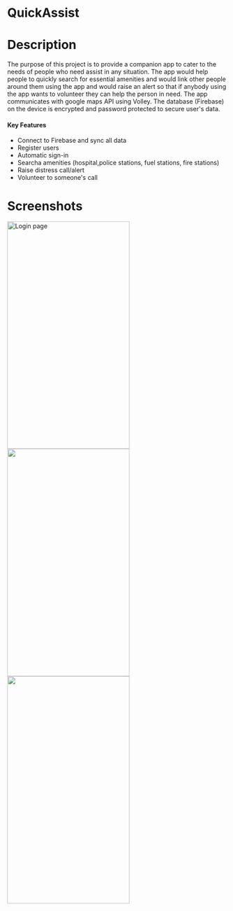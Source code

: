 # QuickAssist
# Description
The purpose of this project is to provide a companion app to cater to the needs of people who need assist in any situation.
The app would help people to quickly search for essential amenities and would link other people around them using the app and would raise an alert so that if anybody using the app wants to volunteer they can help the person in need.
The app communicates with google maps API using Volley. The database (Firebase) on the device is encrypted and password protected to secure user's data.

#### Key Features
- Connect to Firebase and sync all data
- Register users
- Automatic sign-in
- Searcha amenities (hospital,police stations, fuel stations, fire stations)
- Raise distress call/alert
- Volunteer to someone's call

# Screenshots
<img src="https://drive.google.com/file/d/1LtgDiYd7-CRuyztNGMNug2bQ2-0pKZDn/view?usp=sharing" width="280" height="520" alt="Login page" >  <img src="http://i.imgur.com/KmaWzNv.png" width="280" height="520"> <img src="http://i.imgur.com/hiCNNIx.png" width="280" height="520">
